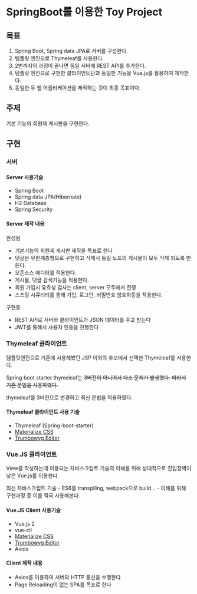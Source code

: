 # SpringBoot를 이용한 Toy Project

## 목표

1. Spring Boot, Spring data JPA로 서버를 구성한다.
1. 템플릿 엔진으로 Thymeleaf를 사용한다.
1. 2번까지의 과정이 끝나면 동일 서버에 REST API를 추가한다.
1. 템플릿 엔진으로 구현한 클라이언트단과 동일한 기능을 Vue.js를 활용하여 제작한다.
1. 동일한 두 웹 어플리케이션을 제작하는 것이 최종 목표이다.

## 주제

기본 기능의 회원제 게시판을 구현한다.

## 구현

### 서버

#### Server 사용기술

- Spring Boot
- Spring data JPA(Hibernate)
- H2 Database
- Spring Security

#### Server 제작 내용

완성됨

- 기본기능의 회원제 게시판 제작을 목표로 한다
- 댓글은 무한계층형으로 구현하고 삭제시 동일 노드의 게시물이 모두 삭제 되도록 만든다.
- 오픈소스 에디터를 적용한다.
- 게시물, 댓글 검색기능을 적용한다.
- 회원 가입시 유효성 검사는 client, server 모두에서 진행
- 스프링 시큐리티를 통해 가입, 로그인, 비밀번호 암호화등을 적용한다.

구현중
- REST API로 서버와 클라이언트가 JSON 데이터를 주고 받는다
- JWT를 통해서 사용자 인증을 진행한다

### Thymeleaf 클라이언트

템플릿엔진으로 기존에 사용해봤던 JSP 이외의 후보에서 선택한 Thymeleaf를 사용한다.

Spring boot starter thymeleaf는 ~~3버전이 아니어서 다소 문제가 발생했다. 따라서 기존 문법을 사용하였다.~~

thymeleaf를 3버전으로 변경하고 최신 문법을 적용하였다.

#### Thymeleaf 클라이언트 사용 기술

- Thymeleaf (Spring-boot-starter)
- [Materialize CSS](http://materializecss.com/)
- [Trumbowyg Editor](https://github.com/Alex-D/Trumbowyg)

### Vue.JS 클라이언트

View를 작성하는데 이용되는 자바스크립트 기술의 이해를 위해 상대적으로 진입장벽이 낮은 Vue.js를 이용한다.

최신 자바스크립트 기술 - ES6를 transpiling, webpack으로 build... - 이해를 위해 구현과정 중 이를 적극 사용해본다.

#### Vue.JS Client 사용기술

- Vue.js 2
- vue-cli
- [Materialize CSS](http://materializecss.com/)
- [Trumbowyg Editor](https://github.com/Alex-D/Trumbowyg)
- Axios

#### Client 제작 내용

- Axios를 이용하여 서버와 HTTP 통신을 수행한다
- Page Reloading이 없는 SPA를 목표로 한다
